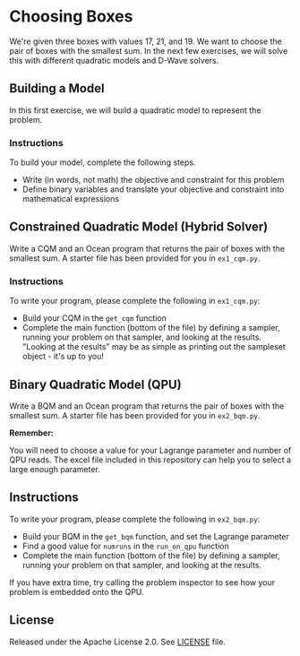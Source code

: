 # Choosing Boxes

We're given three boxes with values 17, 21, and 19. We want to choose the pair of boxes with the smallest sum. In the next few exercises, we will solve this with different quadratic models and D-Wave solvers.

## Building a Model

In this first exercise, we will build a quadratic model to represent the problem.

### Instructions

To build your model, complete the following steps.

- Write (in words, not math) the objective and constraint for this problem
- Define binary variables and translate your objective and constraint into mathematical expressions

## Constrained Quadratic Model (Hybrid Solver)

Write a CQM and an Ocean program that returns the pair of boxes with the
smallest sum.  A starter file has been provided for you in
``ex1_cqm.py``.

### Instructions

To write your program, please complete the following in `ex1_cqm.py`:

- Build your CQM in the ``get_cqm`` function
- Complete the main function (bottom of the file) by defining a sampler,
  running your problem on that sampler, and looking at the results.  "Looking
at the results" may be as simple as printing out the sampleset object - it's up
to you!

## Binary Quadratic Model (QPU)

Write a BQM and an Ocean program that returns the pair of boxes with the
smallest sum.  A starter file has been provided for you in
``ex2_bqm.py``.

**Remember:**

You will need to choose a value for your Lagrange parameter and number of QPU
reads.  The excel file included in this repository can help you to select a large enough parameter.

## Instructions

To write your program, please complete the following in `ex2_bqm.py`:

- Build your BQM in the ``get_bqm`` function, and set the Lagrange parameter
- Find a good value for ``numruns`` in the ``run_on_qpu`` function
- Complete the main function (bottom of the file) by defining a sampler,
  running your problem on that sampler, and looking at the results.  
  
If you have extra time, try calling the problem inspector to see how your problem is embedded onto the QPU.

## License

Released under the Apache License 2.0. See [LICENSE](LICENSE) file.
